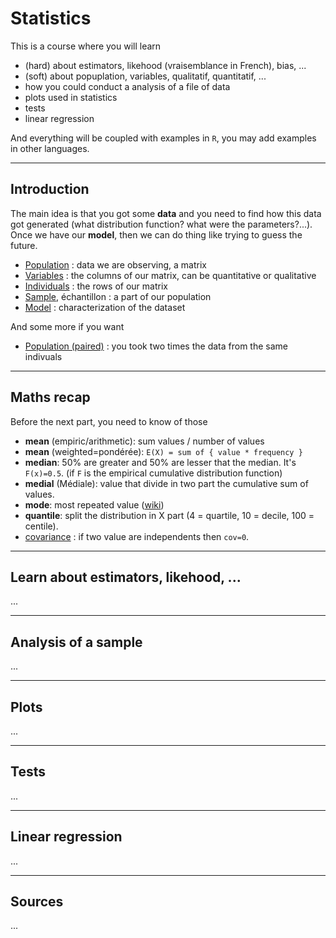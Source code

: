 # Statistics

This is a course where you will learn

* (hard) about estimators, likehood (vraisemblance in French), bias, ...
* (soft) about popuplation, variables, qualitatif, quantitatif, ...
* how you could conduct a analysis of a file of data
* plots used in statistics
* tests
* linear regression

And everything will be coupled with examples in ``R``,
you may add examples in other languages.

<hr class="sr">

## Introduction

The main idea is that you got some **data** and you need to
find how this data got generated (what distribution function?
what were the parameters?...). Once we have our **model**,
then we can do thing like trying to guess the future.

* [Population](voc/population.md) : data we are observing, a matrix
* [Variables](voc/variables.md) : the columns of our matrix, can be quantitative or qualitative
* [Individuals](voc/individuals.md) : the rows of our matrix
* [Sample](voc/sample.md), échantillon : a part of our population
* [Model](voc/model.md) : characterization of the dataset

And some more if you want

* [Population (paired)](voc/paired.md) : you took two times the data from the same indivuals

<hr class="sl">

## Maths recap

Before the next part, you need to know of those

* **mean** (empiric/arithmetic): sum values / number of values
* **mean** (weighted=pondérée): ``E(X) = sum of { value * frequency }``
* **median**: 50% are greater and 50% are lesser that the median.
It's ``F(x)=0.5``. (if `F` is the empirical cumulative distribution function)
* **medial** (Médiale): value that divide in two part the cumulative sum of values.
* **mode**: most repeated value ([wiki](https://en.wikipedia.org/wiki/Mode_(statistics)))
* **quantile**: split the distribution in X part (4 = quartile, 10 = decile, 100 = centile).
* [covariance](maths/cov.md) : if two value are independents then ``cov=0``.

<hr class="sr">

## Learn about estimators, likehood, ...

...

<hr class="sl">

## Analysis of a sample

...

<hr class="sr">

## Plots

...

<hr class="sl">

## Tests

...

<hr class="sr">

## Linear regression

...

<hr class="sl">

## Sources

...